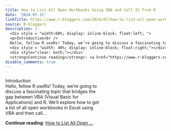 ```yaml
---
title: How to List All Open Workbooks Using VBA and Call It from R
date: '2024-07-31'
linkTitle: https://www.r-bloggers.com/2024/07/how-to-list-all-open-workbooks-using-vba-and-call-it-from-r/
source: R-bloggers
description: |-
  <div style = "width:60%; display: inline-block; float:left; ">
  <p>Introduction<br />
  Hello, fellow R useRs! Today, we’re going to discuss a fascinating topic that bridges the gap between VBA (Visual Basic for Applications) and R. We’ll explore how to get a list of all open workbooks in Excel using VBA and then call...</p></div>
  <div style = "width: 40%; display: inline-block; float:right;"></div>
  <div style="clear: both;"></div>
  <strong>Continue reading</strong>: <a href="https://www.r-bloggers.com/2024/07/how-to-list-all-open-workbooks-using-vba-and-call-it-from-r/">How to List All Open ...
disable_comments: true
---
```

<div style = "width:60%; display: inline-block; float:left; ">
<p>Introduction<br />
Hello, fellow R useRs! Today, we’re going to discuss a fascinating topic that bridges the gap between VBA (Visual Basic for Applications) and R. We’ll explore how to get a list of all open workbooks in Excel using VBA and then call...</p></div>
<div style = "width: 40%; display: inline-block; float:right;"></div>
<div style="clear: both;"></div>
<strong>Continue reading</strong>: <a href="https://www.r-bloggers.com/2024/07/how-to-list-all-open-workbooks-using-vba-and-call-it-from-r/">How to List All Open ...